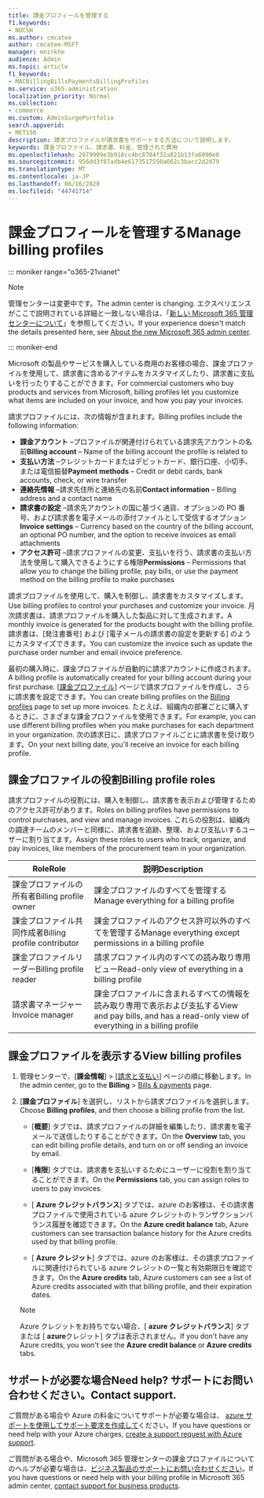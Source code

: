 ```yaml
---
title: 課金プロフィールを管理する
f1.keywords:
- NOCSH
ms.author: cmcatee
author: cmcatee-MSFT
manager: mnirkhe
audience: Admin
ms.topic: article
f1_keywords:
- MACBillingBillsPaymentsBillingProfiles
ms.service: o365-administration
localization_priority: Normal
ms.collection:
- commerce
ms.custom: AdminSurgePortfolio
search.appverid:
- MET150
description: 請求プロファイルが請求書をサポートする方法について説明します。
keywords: 課金プロファイル、請求書、料金、管理された費用
ms.openlocfilehash: 2979909e3b916cc4bc8704f32a821b13fa6090e0
ms.sourcegitcommit: 956dd3f87adb4e6173517550a662c3bacc2d2d79
ms.translationtype: MT
ms.contentlocale: ja-JP
ms.lasthandoff: 06/16/2020
ms.locfileid: "44741714"
---
```

# <a name="manage-billing-profiles"></a><span data-ttu-id="4a33f-104">課金プロフィールを管理する</span><span class="sxs-lookup"><span data-stu-id="4a33f-104">Manage billing profiles</span></span>

::: moniker range="o365-21vianet"

> [!NOTE]
> <span data-ttu-id="4a33f-105">管理センターは変更中です。</span><span class="sxs-lookup"><span data-stu-id="4a33f-105">The admin center is changing.</span></span> <span data-ttu-id="4a33f-106">エクスペリエンスがここで説明されている詳細と一致しない場合は、「[新しい Microsoft 365 管理センターについて](https://docs.microsoft.com/microsoft-365/admin/microsoft-365-admin-center-preview?view=o365-21vianet)」を参照してください。</span><span class="sxs-lookup"><span data-stu-id="4a33f-106">If your experience doesn't match the details presented here, see [About the new Microsoft 365 admin center](https://docs.microsoft.com/microsoft-365/admin/microsoft-365-admin-center-preview?view=o365-21vianet).</span></span>

::: moniker-end

<span data-ttu-id="4a33f-107">Microsoft の製品やサービスを購入している商用のお客様の場合、課金プロファイルを使用して、請求書に含めるアイテムをカスタマイズしたり、請求書に支払いを行ったりすることができます。</span><span class="sxs-lookup"><span data-stu-id="4a33f-107">For commercial customers who buy products and services from Microsoft, billing profiles let you customize what items are included on your invoice, and how you pay your invoices.</span></span>

<span data-ttu-id="4a33f-108">請求プロファイルには、次の情報が含まれます。</span><span class="sxs-lookup"><span data-stu-id="4a33f-108">Billing profiles include the following information:</span></span>

- <span data-ttu-id="4a33f-109">**課金アカウント** &ndash;プロファイルが関連付けられている請求先アカウントの名前</span><span class="sxs-lookup"><span data-stu-id="4a33f-109">**Billing account** &ndash; Name of the billing account the profile is related to</span></span>
- <span data-ttu-id="4a33f-110">**支払い方法** &ndash;クレジットカードまたはデビットカード、銀行口座、小切手、または電信振替</span><span class="sxs-lookup"><span data-stu-id="4a33f-110">**Payment methods** &ndash; Credit or debit cards, bank accounts, check, or wire transfer</span></span>
- <span data-ttu-id="4a33f-111">**連絡先情報** &ndash;請求先住所と連絡先の名前</span><span class="sxs-lookup"><span data-stu-id="4a33f-111">**Contact information** &ndash; Billing address and a contact name</span></span>
- <span data-ttu-id="4a33f-112">**請求書の設定** &ndash;請求先アカウントの国に基づく通貨、オプションの PO 番号、および請求書を電子メールの添付ファイルとして受信するオプション</span><span class="sxs-lookup"><span data-stu-id="4a33f-112">**Invoice settings** &ndash; Currency based on the country of the billing account, an optional PO number, and the option to receive invoices as email attachments</span></span>
- <span data-ttu-id="4a33f-113">**アクセス許可** &ndash;請求プロファイルの変更、支払いを行う、請求書の支払い方法を使用して購入できるようにする権限</span><span class="sxs-lookup"><span data-stu-id="4a33f-113">**Permissions** &ndash; Permissions that allow you to change the billing profile, pay bills, or use the payment method on the billing profile to make purchases</span></span>

<span data-ttu-id="4a33f-114">請求プロファイルを使用して、購入を制御し、請求書をカスタマイズします。</span><span class="sxs-lookup"><span data-stu-id="4a33f-114">Use billing profiles to control your purchases and customize your invoice.</span></span> <span data-ttu-id="4a33f-115">月次請求書は、請求プロファイルを購入した製品に対して生成されます。</span><span class="sxs-lookup"><span data-stu-id="4a33f-115">A monthly invoice is generated for the products bought with the billing profile.</span></span> <span data-ttu-id="4a33f-116">請求書は、[発注書番号] および [電子メールの請求書の設定を更新する] のようにカスタマイズできます。</span><span class="sxs-lookup"><span data-stu-id="4a33f-116">You can customize the invoice such as update the purchase order number and email invoice preference.</span></span>

<span data-ttu-id="4a33f-117">最初の購入時に、課金プロファイルが自動的に請求アカウントに作成されます。</span><span class="sxs-lookup"><span data-stu-id="4a33f-117">A billing profile is automatically created for your billing account during your first purchase.</span></span> <span data-ttu-id="4a33f-118">[<a href="https://go.microsoft.com/fwlink/p/?linkid=2103629" target="_blank">課金プロファイル</a>] ページで請求プロファイルを作成し、さらに請求書を設定できます。</span><span class="sxs-lookup"><span data-stu-id="4a33f-118">You can create billing profiles on the <a href="https://go.microsoft.com/fwlink/p/?linkid=2103629" target="_blank">Billing profiles</a> page to set up more invoices.</span></span> <span data-ttu-id="4a33f-119">たとえば、組織内の部署ごとに購入するときに、さまざまな課金プロファイルを使用できます。</span><span class="sxs-lookup"><span data-stu-id="4a33f-119">For example, you can use different billing profiles when you make purchases for each department in your organization.</span></span> <span data-ttu-id="4a33f-120">次の請求日に、請求プロファイルごとに請求書を受け取ります。</span><span class="sxs-lookup"><span data-stu-id="4a33f-120">On your next billing date, you'll receive an invoice for each billing profile.</span></span>

## <a name="billing-profile-roles"></a><span data-ttu-id="4a33f-121">課金プロファイルの役割</span><span class="sxs-lookup"><span data-stu-id="4a33f-121">Billing profile roles</span></span>

<span data-ttu-id="4a33f-122">請求プロファイルの役割には、購入を制御し、請求書を表示および管理するためのアクセス許可があります。</span><span class="sxs-lookup"><span data-stu-id="4a33f-122">Roles on billing profiles have permissions to control purchases, and view and manage invoices.</span></span> <span data-ttu-id="4a33f-123">これらの役割は、組織内の調達チームのメンバーと同様に、請求書を追跡、整理、および支払いするユーザーに割り当てます。</span><span class="sxs-lookup"><span data-stu-id="4a33f-123">Assign these roles to users who track, organize, and pay invoices, like members of the procurement team in your organization.</span></span>

| <span data-ttu-id="4a33f-124">Role</span><span class="sxs-lookup"><span data-stu-id="4a33f-124">Role</span></span>                          | <span data-ttu-id="4a33f-125">説明</span><span class="sxs-lookup"><span data-stu-id="4a33f-125">Description</span></span>                                                                       |
|-----------------------------  |---------------------------------------------------------------------------------  |
| <span data-ttu-id="4a33f-126">課金プロファイルの所有者</span><span class="sxs-lookup"><span data-stu-id="4a33f-126">Billing profile owner</span></span>         | <span data-ttu-id="4a33f-127">課金プロファイルのすべてを管理する</span><span class="sxs-lookup"><span data-stu-id="4a33f-127">Manage everything for a billing profile</span></span>                                           |
| <span data-ttu-id="4a33f-128">課金プロファイル共同作成者</span><span class="sxs-lookup"><span data-stu-id="4a33f-128">Billing profile contributor</span></span>   | <span data-ttu-id="4a33f-129">課金プロファイルのアクセス許可以外のすべてを管理する</span><span class="sxs-lookup"><span data-stu-id="4a33f-129">Manage everything except permissions in a billing profile</span></span>                         |
| <span data-ttu-id="4a33f-130">課金プロファイルリーダー</span><span class="sxs-lookup"><span data-stu-id="4a33f-130">Billing profile reader</span></span>        | <span data-ttu-id="4a33f-131">請求プロファイル内のすべての読み取り専用ビュー</span><span class="sxs-lookup"><span data-stu-id="4a33f-131">Read-only view of everything in a billing profile</span></span>                                 |
| <span data-ttu-id="4a33f-132">請求書マネージャー</span><span class="sxs-lookup"><span data-stu-id="4a33f-132">Invoice manager</span></span>               | <span data-ttu-id="4a33f-133">課金プロファイルに含まれるすべての情報を読み取り専用で表示および支払する</span><span class="sxs-lookup"><span data-stu-id="4a33f-133">View and pay bills, and has a read-only view of everything in a billing profile</span></span>   |

## <a name="view-billing-profiles"></a><span data-ttu-id="4a33f-134">課金プロファイルを表示する</span><span class="sxs-lookup"><span data-stu-id="4a33f-134">View billing profiles</span></span>

1. <span data-ttu-id="4a33f-135">管理センターで、[**課金情報**] \> [<a href="https://go.microsoft.com/fwlink/p/?linkid=2102895" target="_blank">請求と支払い</a>] ページの順に移動します。</span><span class="sxs-lookup"><span data-stu-id="4a33f-135">In the admin center, go to the **Billing** \> <a href="https://go.microsoft.com/fwlink/p/?linkid=2102895" target="_blank">Bills & payments</a> page.</span></span>

2. <span data-ttu-id="4a33f-136">[**課金プロファイル**] を選択し、リストから請求プロファイルを選択します。</span><span class="sxs-lookup"><span data-stu-id="4a33f-136">Choose **Billing profiles**, and then choose a billing profile from the list.</span></span>

    - <span data-ttu-id="4a33f-137">[**概要**] タブでは、請求プロファイルの詳細を編集したり、請求書を電子メールで送信したりすることができます。</span><span class="sxs-lookup"><span data-stu-id="4a33f-137">On the **Overview** tab, you can edit billing profile details, and turn on or off sending an invoice by email.</span></span>

    - <span data-ttu-id="4a33f-138">[**権限**] タブでは、請求書を支払いするためにユーザーに役割を割り当てることができます。</span><span class="sxs-lookup"><span data-stu-id="4a33f-138">On the **Permissions** tab, you can assign roles to users to pay invoices.</span></span>

    - <span data-ttu-id="4a33f-139">[ **Azure クレジットバランス**] タブでは、azure のお客様は、その請求書プロファイルで使用されている azure クレジットのトランザクションバランス履歴を確認できます。</span><span class="sxs-lookup"><span data-stu-id="4a33f-139">On the **Azure credit balance** tab, Azure customers can see transaction balance history for the Azure credits used by that billing profile.</span></span>

    - <span data-ttu-id="4a33f-140">[ **Azure クレジット**] タブでは、azure のお客様は、その請求プロファイルに関連付けられている azure クレジットの一覧と有効期限日を確認できます。</span><span class="sxs-lookup"><span data-stu-id="4a33f-140">On the **Azure credits** tab, Azure customers can see a list of Azure credits associated with that billing profile, and their expiration dates.</span></span>

    > [!NOTE]
    > <span data-ttu-id="4a33f-141">Azure クレジットをお持ちでない場合、[ **azure クレジットバランス**] タブまたは [ **azure**クレジット] タブは表示されません。</span><span class="sxs-lookup"><span data-stu-id="4a33f-141">If you don't have any Azure credits, you won't see the **Azure credit balance** or **Azure credits** tabs.</span></span>

## <a name="need-help-contact-support"></a><span data-ttu-id="4a33f-142">サポートが必要な場合</span><span class="sxs-lookup"><span data-stu-id="4a33f-142">Need help?</span></span> <span data-ttu-id="4a33f-143">サポートにお問い合わせください。</span><span class="sxs-lookup"><span data-stu-id="4a33f-143">Contact support.</span></span>

<span data-ttu-id="4a33f-144">ご質問がある場合や Azure の料金についてサポートが必要な場合は、 <a href="https://portal.azure.com/#blade/Microsoft_Azure_Support/HelpAndSupportBlade/newsupportrequest" target="_blank">azure サポートを使用してサポート要求を作成して</a>ください。</span><span class="sxs-lookup"><span data-stu-id="4a33f-144">If you have questions or need help with your Azure charges, <a href="https://portal.azure.com/#blade/Microsoft_Azure_Support/HelpAndSupportBlade/newsupportrequest" target="_blank">create a support request with Azure support</a>.</span></span>

<span data-ttu-id="4a33f-145">ご質問がある場合や、Microsoft 365 管理センターの課金プロファイルについてのヘルプが必要な場合は、[ビジネス製品のサポートにお問い合わせください](https://docs.microsoft.com/office365/admin/contact-support-for-business-products)。</span><span class="sxs-lookup"><span data-stu-id="4a33f-145">If you have questions or need help with your billing profile in Microsoft 365 admin center, [contact support for business products](https://docs.microsoft.com/office365/admin/contact-support-for-business-products).</span></span>
